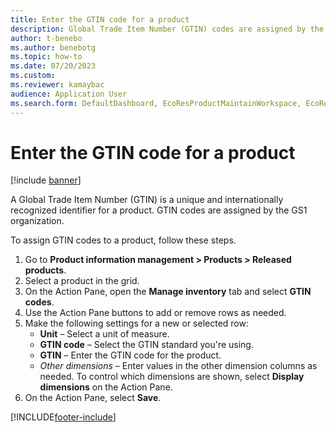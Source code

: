 ```yaml
--- 
title: Enter the GTIN code for a product
description: Global Trade Item Number (GTIN) codes are assigned by the GS1 organization, including a step-by-step process for assigning GTIN codes. 
author: t-benebo
ms.author: benebotg
ms.topic: how-to
ms.date: 07/20/2023
ms.custom:
ms.reviewer: kamaybac   
audience: Application User 
ms.search.form: DefaultDashboard, EcoResProductMaintainWorkspace, EcoResProductOpenCasesFormPart, EcoResProductDetailsExtended, InventItemGTIN, UnitOfMeasureLookup 
---
```


# Enter the GTIN code for a product

[!include [banner](../../includes/banner.md)]

A Global Trade Item Number (GTIN) is a unique and internationally recognized identifier for a product. GTIN codes are assigned by the GS1 organization.

To assign GTIN codes to a product, follow these steps.

1. Go to **Product information management \> Products \> Released products**.
1. Select a product in the grid.
1. On the Action Pane, open the **Manage inventory** tab and select **GTIN codes**.
1. Use the Action Pane buttons to add or remove rows as needed.
1. Make the following settings for a new or selected row:
    - **Unit** – Select a unit of measure.
    - **GTIN code** – Select the GTIN standard you're using.
    - **GTIN** – Enter the GTIN code for the product.
    - *Other dimensions* – Enter values in the other dimension columns as needed. To control which dimensions are shown, select **Display dimensions** on the Action Pane.
1. On the Action Pane, select **Save**.

[!INCLUDE[footer-include](../../../includes/footer-banner.md)]
